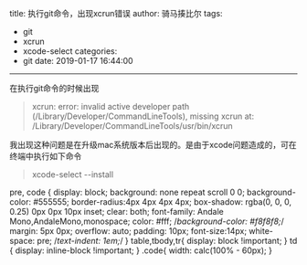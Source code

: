title: 执行git命令，出现xcrun错误
author: 骑马揍比尔
tags:
  - git
  - xcrun
  - xcode-select
categories:
  - git
date: 2019-01-17 16:44:00
---




在执行git命令的时候出现

> xcrun: error: invalid active developer path (/Library/Developer/CommandLineTools), missing xcrun at: /Library/Developer/CommandLineTools/usr/bin/xcrun

我出现这种问题是在升级mac系统版本后出现的。是由于xcode问题造成的，可在终端中执行如下命令

> xcode-select --install

<!--more-->


pre, code {
    display: block;
    background: none repeat scroll 0 0;
    background-color: #555555;
    border-radius:4px 4px 4px 4px;
    box-shadow: rgba(0, 0, 0, 0.25) 0px 0px 10px inset;
    clear: both;
    font-family: Andale Mono,AndaleMono,monospace; 
    color: #fff;
    /*background-color: #f8f8f8;*/
    margin: 5px 0px;
    overflow: auto;
    padding: 10px;
    font-size:14px;
    white-space: pre;
    /*text-indent: 1em;*/
}
table,tbody,tr{
  display: block !important;
}
td {
  display: inline-block !important;
}
.code{
  width: calc(100% - 60px);
}



